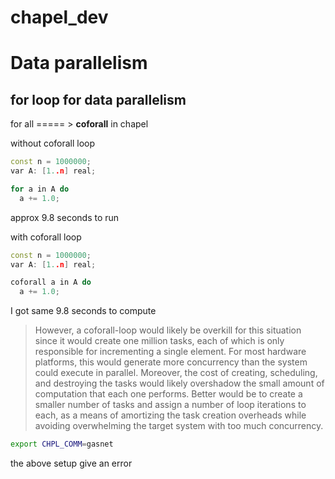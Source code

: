 # chapel_dev
# Data parallelism

## for loop for data parallelism

for all ===== > **coforall** in chapel

without coforall loop 
```cpp
const n = 1000000;
var A: [1..n] real;

for a in A do
  a += 1.0;

```

approx 9.8 seconds to run


with coforall loop
```cpp
const n = 1000000;
var A: [1..n] real;

coforall a in A do
  a += 1.0;

```

I got same 9.8 seconds to compute


> However, a coforall-loop would likely be overkill for this situation since it would create one million tasks, each of which is only responsible for incrementing a single element. For most hardware platforms, this would generate more concurrency than the system could execute in parallel. Moreover, the cost of creating, scheduling, and destroying the tasks would likely overshadow the small amount of computation that each one performs. Better would be to create a smaller number of tasks and assign a number of loop iterations to each, as a means of amortizing the task creation overheads while avoiding overwhelming the target system with too much concurrency.

```BASH
export CHPL_COMM=gasnet

```
the above setup give an error

